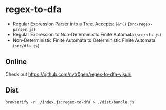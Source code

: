 # regex-to-dfa

* Regular Expression Parser into a Tree. Accepts: `|&*()` (`src/regex-parser.js`)
* Regular Expression to Non-Deterministic Finite Automata (`src/nfa.js`)
* Non-Deterministic Finite Automata to Deterministic Finite Automata (`src/dfa.js`)

## Online

Check out https://github.com/nytr0gen/regex-to-dfa-visual

## Dist

`browserify -r ./index.js:regex-to-dfa > ./dist/bundle.js`
